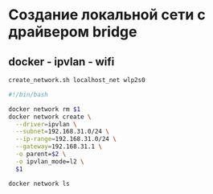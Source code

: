 # Создание локальной сети с драйвером bridge

## docker - ipvlan - wifi

```bash
create_network.sh localhost_net wlp2s0
```

```bash
#!/bin/bash

docker network rm $1
docker network create \
  --driver=ipvlan \
  --subnet=192.168.31.0/24 \
  --ip-range=192.168.31.0/24 \
  --gateway=192.168.31.1 \
  -o parent=$2 \
  -o ipvlan_mode=l2 \
  $1

docker network ls
```